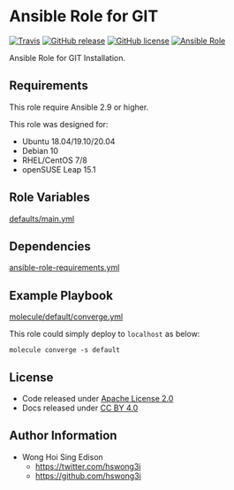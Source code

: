 # Ansible Role for GIT

[![Travis](https://img.shields.io/travis/com/alvistack/ansible-role-git.svg)](https://travis-ci.com/alvistack/ansible-role-git)
[![GitHub release](https://img.shields.io/github/release/alvistack/ansible-role-git.svg)](https://github.com/alvistack/ansible-role-git)
[![GitHub license](https://img.shields.io/github/license/alvistack/ansible-role-git.svg)](https://github.com/alvistack/ansible-role-git/blob/master/LICENSE)
[![Ansible Role](https://img.shields.io/badge/galaxy-alvistack.git-blue.svg)](https://galaxy.ansible.com/alvistack/git)

Ansible Role for GIT Installation.

## Requirements

This role require Ansible 2.9 or higher.

This role was designed for:

  - Ubuntu 18.04/19.10/20.04
  - Debian 10
  - RHEL/CentOS 7/8
  - openSUSE Leap 15.1

## Role Variables

[defaults/main.yml](defaults/main.yml)

## Dependencies

[ansible-role-requirements.yml](ansible-role-requirements.yml)

## Example Playbook

[molecule/default/converge.yml](molecule/default/converge.yml)

This role could simply deploy to `localhost` as below:

    molecule converge -s default

## License

  - Code released under [Apache License 2.0](LICENSE)
  - Docs released under [CC BY 4.0](http://creativecommons.org/licenses/by/4.0/)

## Author Information

  - Wong Hoi Sing Edison
      - <https://twitter.com/hswong3i>
      - <https://github.com/hswong3i>
